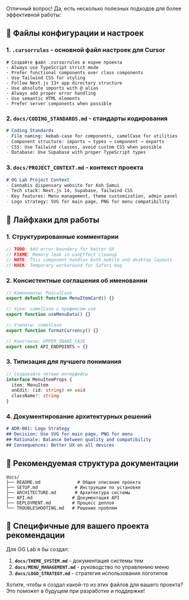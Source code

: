 Отличный вопрос! Да, есть несколько полезных подходов для более эффективной работы:

## 🔧 Файлы конфигурации и настроек

### 1. **`.cursorrules`** - основной файл настроек для Cursor
```
# Создайте файл .cursorrules в корне проекта
- Always use TypeScript strict mode
- Prefer functional components over class components
- Use Tailwind CSS for styling
- Follow Next.js 13+ app directory structure
- Use absolute imports with @ alias
- Always add proper error handling
- Use semantic HTML elements
- Prefer server components when possible
```

### 2. **`docs/CODING_STANDARDS.md`** - стандарты кодирования
```markdown
# Coding Standards
- File naming: kebab-case for components, camelCase for utilities
- Component structure: imports → types → component → exports
- CSS: Use Tailwind classes, avoid custom CSS when possible
- Database: Use Supabase with proper TypeScript types
```

### 3. **`docs/PROJECT_CONTEXT.md`** - контекст проекта
```markdown
# OG Lab Project Context
- Cannabis dispensary website for Koh Samui
- Tech stack: Next.js 14, Supabase, Tailwind CSS
- Key features: Menu management, theme customization, admin panel
- Logo strategy: SVG for main page, PNG for menu compatibility
```

## 🚀 Лайфхаки для работы

### 1. **Структурированные комментарии**
```typescript
// TODO: Add error boundary for better UX
// FIXME: Memory leak in useEffect cleanup
// NOTE: This component handles both mobile and desktop layouts
// HACK: Temporary workaround for Safari bug
```

### 2. **Консистентные соглашения об именовании**
```typescript
// Компоненты: PascalCase
export default function MenuItemCard() {}

// Хуки: camelCase с префиксом use
export function useMenuData() {}

// Утилиты: camelCase
export function formatCurrency() {}

// Константы: UPPER_SNAKE_CASE
export const API_ENDPOINTS = {}
```

### 3. **Типизация для лучшего понимания**
```typescript
// Создавайте четкие интерфейсы
interface MenuItemProps {
  item: MenuItem
  onEdit: (id: string) => void
  className?: string
}
```

### 4. **Документирование архитектурных решений**
```markdown
# ADR-001: Logo Strategy
## Decision: Use SVG for main page, PNG for menu
## Rationale: Balance between quality and compatibility
## Consequences: Better UX on all devices
```

## 📝 Рекомендуемая структура документации

```
docs/
├── README.md              # Общее описание проекта
├── SETUP.md              # Инструкции по установке
├── ARCHITECTURE.md       # Архитектура системы
├── API.md               # Документация API
├── DEPLOYMENT.md        # Процесс деплоя
└── TROUBLESHOOTING.md   # Решение проблем
```

## 🎯 Специфичные для вашего проекта рекомендации

Для OG Lab я бы создал:

1. **`docs/THEME_SYSTEM.md`** - документация системы тем
2. **`docs/MENU_MANAGEMENT.md`** - руководство по управлению меню
3. **`docs/LOGO_STRATEGY.md`** - стратегия использования логотипов

Хотите, чтобы я создал какой-то из этих файлов для вашего проекта? Это поможет в будущем при разработке и поддержке!